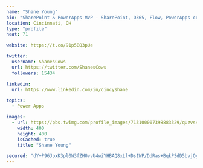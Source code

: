 ```yaml
---
name: "Shane Young"
bio: "SharePoint & PowerApps MVP - SharePoint, O365, Flow, PowerApps consulting? @PowerApps911 | Pure Snark? You found it."
location: Cincinnati, OH
type: "profile"
heat: 71

website: https://t.co/91p5BQ3pUe

twitter:
  username: ShanesCows
  url: https://twitter.com/ShanesCows
  followers: 15434

linkedin:
  url: https://www.linkedin.com/in/cincyshane

topics:
  - Power Apps

images:
  - url: https://pbs.twimg.com/profile_images/713100007398883329/qUzvsvQ3_400x400.jpg
    width: 400
    height: 400
    isCached: true
    title: "Shane Young"

secured: "dY+P96JpxK3pl0W3fZH0vvU4wiYHBAQ8xLl+Ds1WP/DdRas+BqkPSdD5bvjOyIhrgconnMxLBEehBrnnpY4xqiLKrUEueWBRm4cnkRXaopSp2yISQJAaDujbIqRb/YVc6uZLjaGjB2B564CP11PNIhLpR+zXp38Q24aG591t9YmFKKVu6z97vix4s1REguZj5UI39ZJ9PR+7SK/3o6DHU8B0hbiclxvdfqQviUQwOC+3pmnr9S39K53IxNJyJy8GjFJKF3t1rVNmXqZFO9YUgf2Ky9Mh2pgre2LycL5rGStJ78cDcF8cFIgRPxfwA6Pt1kXkkiy5NhuJXeJyK+a4D+92MC5NuuAyeRG5I3AxdlaXcam3OdW/Br/f8Pxy2SyRDQx1x26ds7HJ6fXBcISSsCzR8P7ZTiMGoX/A1Zf4xqA=;b0lwwqYl/I5LxWieG277mw=="
---
```


